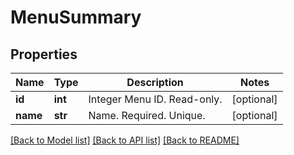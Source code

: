 # MenuSummary

## Properties
Name | Type | Description | Notes
------------ | ------------- | ------------- | -------------
**id** | **int** | Integer Menu ID. Read-only. | [optional] 
**name** | **str** | Name. Required. Unique. | [optional] 

[[Back to Model list]](../README.md#documentation-for-models) [[Back to API list]](../README.md#documentation-for-api-endpoints) [[Back to README]](../README.md)



